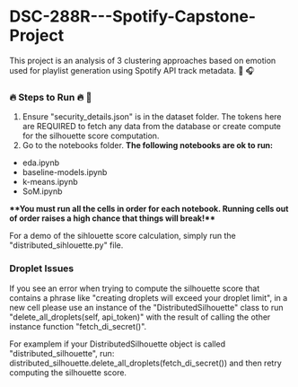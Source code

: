 # DSC-288R---Spotify-Capstone-Project

This project is an analysis of 3 clustering approaches based on emotion used for playlist generation using Spotify API track metadata. :musical_note: :headphones:

### :fire: Steps to Run :fire: :rocket:

1. Ensure "security_details.json" is in the dataset folder. The tokens here are REQUIRED to fetch any data from the database or create compute for the silhouette score computation.
2. Go to the notebooks folder. <b>The following notebooks are ok to run:</b>

- eda.ipynb
- baseline-models.ipynb
- k-means.ipynb
- SoM.ipynb

<b> \*\*You must run all the cells in order for each notebook. Running cells out of order raises a high chance that things will break!\*\*</b>

For a demo of the sihlouette score calculation, simply run the "distributed_sihlouette.py" file.

### Droplet Issues
If you see an error when trying to compute the silhouette score that contains a phrase like "creating droplets will exceed your droplet limit", in a new cell please use an instance of the "DistributedSilhouette" class to run "delete_all_droplets(self, api_token)" with the result of calling the other instance function "fetch_di_secret()".

For examplem if your DistributedSilhouette object is called "distributed_silhouette", run:
  distributed_silhouette.delete_all_droplets(fetch_di_secret()) 
and then retry computing the silhouette score.
